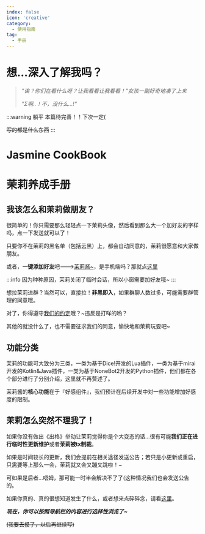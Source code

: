 ```yaml
---
index: false
icon: 'creative'
category:
  - 使用指南
tag:
  - 手册
---
```


# 想...深入了解我吗？

> *"诶？你们在看什么呀？让我看看让我看看！"女孩一副好奇地凑了上来*
> 
> *"Σ啊..！不，没什么...!"*

:::warning 躺平
本篇待完善！！下次一定(

~~写的都是什么东西~~
:::

<h1 class="manual_topic">Jasmine CookBook</h1>
<h1 class="manual_topic">茉莉养成手册</h1>

## 我该怎么和茉莉做朋友？

很简单的！你只需要那么轻轻点一下茉莉头像，然后看到那么大一个加好友的字样吗，点一下发送就可以了！

只要你不在茉莉的黑名单（包括云黑）上，都会自动同意的，茉莉很愿意和大家做朋友。

或者，**一键添加好友**吧--->[茉莉酱~](tencent://AddContact/?fromId=45&fromSubId=1&subcmd=all&uin=3349795206&website=www.oicqzone.com)，是手机端吗？那就点[这里](mqqwpa://im/chat?chat_type=wpa&uin=3349795206&version=1&src_type=web&web_src=oicqzone.com)

:::info
因为种种原因，茉莉关闭了临时会话，所以小窗需要加好友哦~
:::

想拉茉莉进群？当然可以，直接拉！**非黑即入**，如果群聊人数过多，可能需要群管理的同意哦。

对了，你得遵守[我们的约定](../promise/)哦？~违反是打咩的哟？

其他的就没什么了，也不需要征求我们的同意，愉快地和茉莉玩耍吧~

## 功能分类

茉莉的功能可大致分为三类，一类为基于Dice!开发的Lua插件，一类为基于mirai开发的Kotlin&Java插件，一类为基于NoneBot2开发的Python插件，他们都在各个部分进行了分别介绍，这里就不再赘述了。

茉莉酱的**核心功能**在于『好感组件』，我们预计在后续开发中对一些功能增加好感度的限制。

## 茉莉怎么突然不理我了！

如果你没有做出《出格》举动让茉莉觉得你是个大变态的话...很有可能**我们正在进行临时性更新维护**或者**茉莉被tx制裁**。

如果是时间较长的更新，我们会提前在相关途径发送公告；若只是小更新或重启，只需要等上那么一会，茉莉就又会又蹦又跳啦！~

可如果是后者...唔姆，那可能一时半会解决不了了(这种情况我们也会发送公告的。

如果你真的、真的很想知道发生了什么，或者想来点碎碎念，请看[这里](../developer/)。

***现在，你可以按照导航栏的内容进行选择性浏览了~***

~~(我要去摸了，以后再继续写)~~